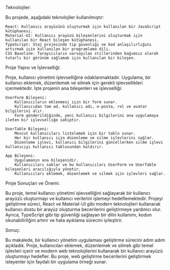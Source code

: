 Teknolojiler:

Bu projede, aşağıdaki teknolojiler kullanılmıştır:

    React: Kullanıcı arayüzünü oluşturmak için kullanılan bir JavaScript kütüphanesi.
    Material-UI: Kullanıcı arayüzü bileşenlerini oluşturmak için kullanılan bir React bileşen kütüphanesi.
    TypeScript: Staj projesinde tip güvenliği ve kod anlaşılırlığını artırmak için kullanılan bir programlama dili.
    CSS Baseline: Tarayıcıların varsayılan stillerinden bağımsız olarak tutarlı bir görünüm sağlamak için kullanılan bir bileşen.

Proje Yapısı ve İşlevselliği:

Proje, kullanıcı yönetimi işlevselliğine odaklanmaktadır. Uygulama, bir kullanıcı eklemek, düzenlemek ve silmek için gerekli işlevsellikleri içermektedir. İşte projenin ana bileşenleri ve işlevselliği:

    UserForm Bileşeni:
        Kullanıcıların eklenmesi için bir form sunar.
        Kullanıcıdan tam ad, kullanıcı adı, e-posta, rol ve avatar bilgilerini alır.
        Form gönderildiğinde, yeni kullanıcı bilgilerini ana uygulamaya ileten bir işlevselliğe sahiptir.

    UserTable Bileşeni:
        Mevcut kullanıcıları listelemek için bir tablo sunar.
        Her bir kullanıcı için düzenleme ve silme işlevlerini sağlar.
        Düzenleme işlevi, kullanıcı bilgilerini güncellerken silme işlevi kullanıcıyı kullanıcı tablosundan kaldırır.

    App Bileşeni:
        Uygulamanın ana bileşenidir.
        Kullanıcıları saklar ve bu kullanıcıları UserForm ve UserTable bileşenleri aracılığıyla yönetir.
        Kullanıcıları eklemek, düzenlemek ve silmek için işlevleri sağlar.

Proje Sonuçları ve Önemi:

Bu proje, temel kullanıcı yönetimi işlevselliğini sağlayarak bir kullanıcı arayüzü oluşturmayı ve kullanıcı verilerini işlemeyi hedeflemektedir. Projeyi geliştirme süreci, React ve Material-UI gibi modern teknolojileri kullanarak kullanıcı dostu bir arayüz oluşturma becerilerini geliştirmeye yardımcı olur. Ayrıca, TypeScript gibi tip güvenliği sağlayan bir dilin kullanımı, kodun okunabilirliğini artırır ve hata ayıklama sürecini iyileştirir.

Sonuç:

Bu makalede, bir kullanıcı yönetim uygulaması geliştirme sürecini adım adım açıkladık. Proje, kullanıcıları eklemek, düzenlemek ve silmek gibi temel işlevleri içerir ve modern web teknolojilerini kullanarak bir kullanıcı arayüzü oluşturmayı hedefler. Bu proje, web geliştirme becerilerini geliştirmek isteyenler için faydalı bir uygulama örneği sunar.
